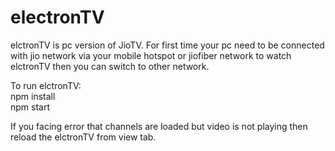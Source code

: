 # electronTV

elctronTV is pc version of JioTV.
For first time your pc need to be connected with jio network via your mobile hotspot or jiofiber network to watch elctronTV then you can switch to other network.

To run elctronTV:<br>
 npm install<br>
 npm start

If you facing error that channels are loaded but video is not playing then reload the elctronTV from view tab.
